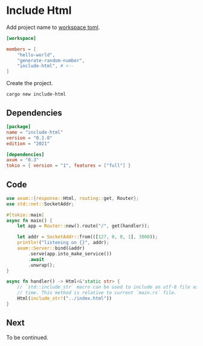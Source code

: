 # Include Html

Add project name to [workspace toml](workspace/Cargo.toml).

```toml
[workspace]

members = [
	"hello-world",
	"generate-random-number",
    "include-html", # <--
]
```

Create the project.

```
cargo new include-html
```

## Dependencies

```toml
[package]
name = "include-html"
version = "0.1.0"
edition = "2021"

[dependencies]
axum = "0.3"
tokio = { version = "1", features = ["full"] }
```

## Code

```rust
use axum::{response::Html, routing::get, Router};
use std::net::SocketAddr;

#[tokio::main]
async fn main() {
    let app = Router::new().route("/", get(handler));

    let addr = SocketAddr::from(([127, 0, 0, 1], 3000));
    println!("listening on {}", addr);
    axum::Server::bind(&addr)
        .serve(app.into_make_service())
        .await
        .unwrap();
}

async fn handler() -> Html<&'static str> {
    // `std::include_str` macro can be used to include an utf-8 file as `&'static str` in compile
    // time. This method is relative to current `main.rs` file.
    Html(include_str!("../index.html"))
}
```

## Next

To be continued.
